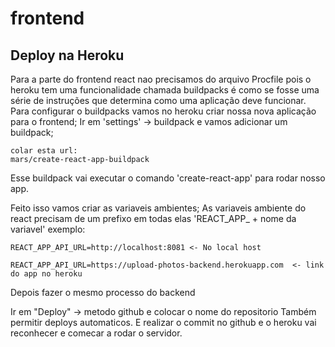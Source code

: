 # frontend
 
 
 ## Deploy na Heroku
  Para a parte do frontend react nao precisamos do arquivo Procfile pois o heroku tem uma funcionalidade chamada buildpacks é como se fosse uma série de instruções que determina como uma aplicação deve funcionar.
  Para configurar o buildpacks vamos no heroku criar nossa nova aplicação para o frontend;
  Ir em 'settings' -> buildpack e vamos adicionar um buildpack;

    colar esta url:
    mars/create-react-app-buildpack

  Esse buildpack vai executar o comando 'create-react-app' para rodar nosso app.

  Feito isso vamos criar as variaveis ambientes;
  As variaveis ambiente do react precisam de um prefixo em todas elas 'REACT_APP_ + nome da variavel'
  exemplo:
   
    REACT_APP_API_URL=http://localhost:8081 <- No local host

    REACT_APP_API_URL=https://upload-photos-backend.herokuapp.com  <- link do app no heroku

  Depois fazer o mesmo processo do backend

  Ir em "Deploy" -> metodo github e colocar o nome do repositorio
  Também permitir deploys automaticos.
  E realizar o commit no github e o heroku vai reconhecer e comecar a rodar o servidor.
